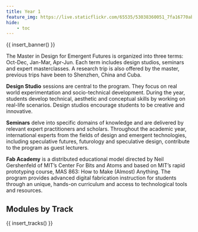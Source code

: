```yaml
---
title: Year 1
feature_img: https://live.staticflickr.com/65535/53038360051_7fa16770ab_o.jpg
hide:
    - toc
---
```


{{ insert_banner() }}

The Master in Design for Emergent Futures is organized into three terms: Oct-Dec, Jan-Mar, Apr-Jun. Each term includes design studios, seminars and expert masterclasses. A research trip is also offered by the master, previous trips have been to Shenzhen, China and Cuba.

**Design Studio** sessions are central to the program. They focus on real world experimentation and socio-technical development. During the year, students develop technical, aesthetic and conceptual skills by working on real-life scenarios. Design studios encourage students to be creative and innovative.

**Seminars** delve into specific domains of knowledge and are delivered by relevant expert practitioners and scholars. Throughout the academic year, international experts from the fields of design and emergent technologies, including speculative futures, futurology and speculative design, contribute to the program as guest lecturers.

**Fab Academy** is a distributed educational model directed by Neil Gershenfeld of MIT’s Center For Bits and Atoms and based on MIT’s rapid prototyping course, MAS 863: How to Make (Almost) Anything. The program provides advanced digital fabrication instruction for students through an unique, hands-on curriculum and access to technological tools and resources.

## Modules by Track

{{ insert_tracks() }}
